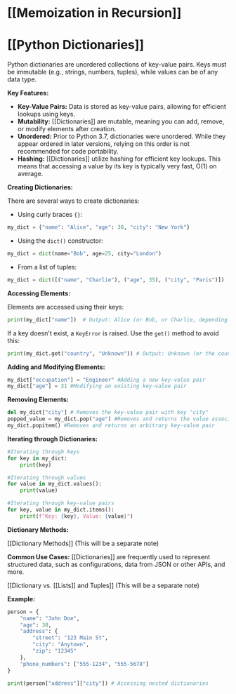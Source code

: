 # [[Memoization in Recursion]]
# [[Python Dictionaries]] 
Python dictionaries are unordered collections of key-value pairs.  Keys must be immutable (e.g., strings, numbers, tuples), while values can be of any data type.

**Key Features:**

* **Key-Value Pairs:**  Data is stored as key-value pairs, allowing for efficient lookups using keys.
* **Mutability:** [[Dictionaries]] are mutable, meaning you can add, remove, or modify elements after creation.
* **Unordered:**  Prior to Python 3.7, dictionaries were unordered.  While they appear ordered in later versions, relying on this order is not recommended for code portability.
* **Hashing:** [[Dictionaries]] utilize hashing for efficient key lookups.  This means that accessing a value by its key is typically very fast, O(1) on average.


**Creating Dictionaries:**

There are several ways to create dictionaries:

* Using curly braces `{}`:

```python
my_dict = {"name": "Alice", "age": 30, "city": "New York"}
```

* Using the `dict()` constructor:

```python
my_dict = dict(name="Bob", age=25, city="London")
```

* From a list of tuples:

```python
my_dict = dict([("name", "Charlie"), ("age", 35), ("city", "Paris")])
```


**Accessing Elements:**

Elements are accessed using their keys:

```python
print(my_dict["name"])  # Output: Alice (or Bob, or Charlie, depending on which creation method above was used)
```

If a key doesn't exist, a `KeyError` is raised.  Use the `get()` method to avoid this:

```python
print(my_dict.get("country", "Unknown")) # Output: Unknown (or the country if it exists)
```

**Adding and Modifying Elements:**

```python
my_dict["occupation"] = "Engineer" #Adding a new key-value pair
my_dict["age"] = 31 #Modifying an existing key-value pair
```

**Removing Elements:**

```python
del my_dict["city"] # Removes the key-value pair with key "city"
popped_value = my_dict.pop("age") #Removes and returns the value associated with the key "age"
my_dict.popitem() #Removes and returns an arbitrary key-value pair
```

**Iterating through Dictionaries:**

```python
#Iterating through keys
for key in my_dict:
    print(key)

#Iterating through values
for value in my_dict.values():
    print(value)

#Iterating through key-value pairs
for key, value in my_dict.items():
    print(f"Key: {key}, Value: {value}")
```

**Dictionary Methods:**

[[Dictionary Methods]]  (This will be a separate note)

**Common Use Cases:**
 [[Dictionaries]] are frequently used to represent structured data, such as configurations, data from JSON or other APIs, and more.

[[Dictionary vs. [[Lists]] and Tuples]] (This will be a separate note)


**Example:**

```python
person = {
    "name": "John Doe",
    "age": 30,
    "address": {
        "street": "123 Main St",
        "city": "Anytown",
        "zip": "12345"
    },
    "phone_numbers": ["555-1234", "555-5678"]
}

print(person["address"]["city"]) # Accessing nested dictionaries
```
